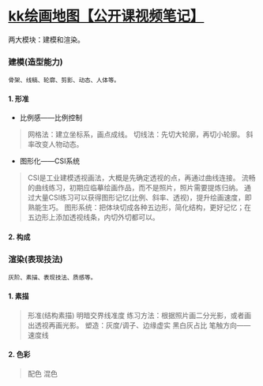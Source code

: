 # [kk绘画地图【公开课视频笔记】](https://github.com/erhuChenChen/thinking-issueblog/issues/2)

两大模块：建模和渲染。


### 建模(造型能力)
`骨架、线稿、轮廓、剪影、动态、人体等。`
#### 1. 形准
- 比例感——比例控制
> 网格法：建立坐标系，画点成线。
> 切线法：先切大轮廓，再切小轮廓。
> 斜率改变人物动态。
- 图形化——CSI系统
> CSI是工业建模透视画法，大概是先确定透视的点，再通过曲线连接。
> 流畅的曲线练习，初期应临摹绘画作品，而不是照片，照片需要提炼归纳。
> 通过大量CSI练习可以获得图形记忆(比例、斜率、透视)，提升绘画速度，即熟能生巧。
> 图形系统：把体块切成各种五边形，简化结构，更好记忆；在五边形上添加透视线条，内切外切都可以。

#### 2. 构成


### 渲染(表现技法)
`灰阶、素描、表现技法、质感等。`
#### 1. 素描
> 形准(结构素描)
> 明暗交界线准度
> 练习方法：根据照片画二分光影，或者画出透视再画光影。
> 塑造：灰度/调子、边缘虚实
> 黑白灰占比
> 笔触方向——速度线

#### 2. 色彩
> 配色
> 混色

